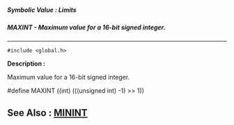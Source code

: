 ##### Symbolic Value : Limits
##### MAXINT - Maximum value for a 16-bit signed integer.
---
```
#include <global.h>
```
**Description :**

Maximum value for a 16-bit signed integer.

#define MAXINT ((int) (((unsigned int) -1) >> 1))

**See Also :**
[MININT](/reference/Symb/MININT)
---

